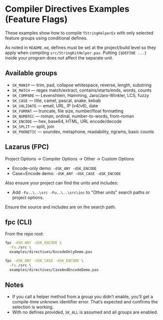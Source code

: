 # Compiler Directives Examples (Feature Flags)

These examples show how to compile `TStringHelperEx` with only selected feature groups using conditional defines.

As noted in `README.md`, defines must be set at the project/build level so they apply when compiling `src/StringKitHelper.pas`. Putting `{$DEFINE ...}` inside your program does not affect the separate unit.

## Available groups

- `SK_MANIP` — trim, pad, collapse whitespace, reverse, length, substring
- `SK_MATCH` — regex match/extract, contains/starts/ends, words, counts
- `SK_COMPARE` — Levenshtein, Hamming, Jaro/Jaro-Winkler, LCS, fuzzy
- `SK_CASE` — title, camel, pascal, snake, kebab
- `SK_VALIDATE` — email, URL, IP (v4/v6), date
- `SK_FORMAT` — truncate, file size, number/float formatting
- `SK_NUMERIC` — roman, ordinal, number-to-words, from-roman
- `SK_ENCODE` — hex, base64, HTML, URL encode/decode
- `SK_SPLIT` — split, join
- `SK_PHONETIC` — soundex, metaphone, readability, ngrams, basic counts

## Lazarus (FPC)

Project Options → Compiler Options → Other → Custom Options

- Encode-only demo: `-dSK_ANY -dSK_ENCODE`
- Case+Encode demo: `-dSK_ANY -dSK_CASE -dSK_ENCODE`

Also ensure your project can find the units and includes:

- Add `-Fu..\..\src -Fu..\..\src\inc` to "Other units" search paths or project options.

Ensure the source and includes are on the search path.

## fpc (CLI)

From the repo root:

```bash
fpc -dSK_ANY -dSK_ENCODE \
  -Fu./src \
  examples/directives/EncodeOnlyDemo.pas
```

```bash
fpc -dSK_ANY -dSK_CASE -dSK_ENCODE \
  -Fu./src \
  examples/directives/CaseAndEncodeDemo.pas
```

## Notes

- If you call a helper method from a group you didn’t enable, you’ll get a compile-time unknown identifier error. That’s expected and confirms the selection is working.
- With no defines provided, `SK_ALL` is assumed and all groups are enabled.
